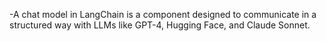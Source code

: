 

-A chat model in LangChain is a component designed to communicate in a
structured way with LLMs like GPT-4, Hugging Face, and Claude Sonnet.